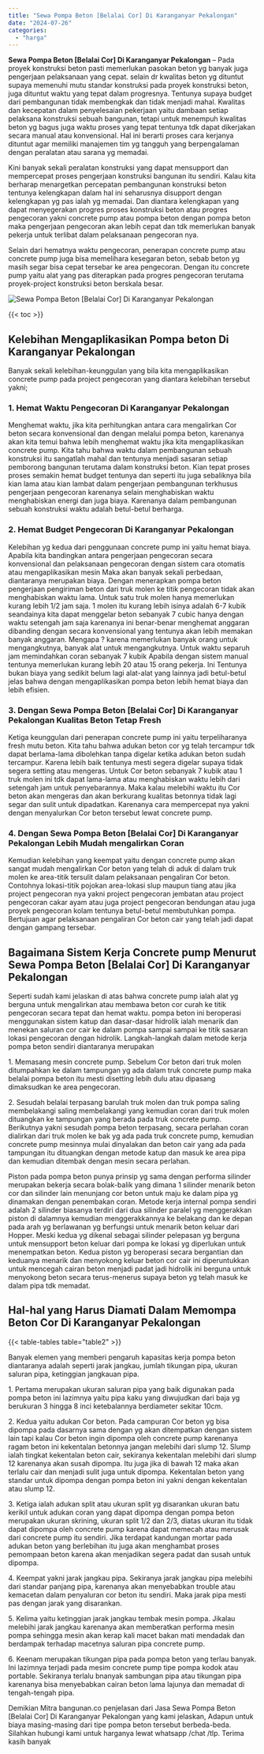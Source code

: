 ```yaml
---
title: "Sewa Pompa Beton [Belalai Cor] Di Karanganyar Pekalongan"
date: "2024-07-26"
categories: 
  - "harga"
---
```


**Sewa Pompa Beton \[Belalai Cor\] Di Karanganyar Pekalongan** – Pada proyek konstruksi beton pasti memerlukan pasokan beton yg banyak juga pengerjaan pelaksanaan yang cepat. selain dr kwalitas beton yg dituntut supaya memenuhi mutu standar konstruksi pada proyek konstruksi beton, juga dituntut waktu yang tepat dalam progresnya. Tentunya supaya budget dari pembangunan tidak membengkak dan tidak menjadi mahal. Kwalitas dan kecepatan dalam penyelesaian pekerjaan yaitu dambaan setiap pelaksana konstruksi sebuah bangunan, tetapi untuk menempuh kwalitas beton yg bagus juga waktu proses yang tepat tentunya tdk dapat dikerjakan secara manual atau konvensional. Hal ini berarti proses cara kerjanya dituntut agar memiliki manajemen tim yg tangguh yang berpengalaman dengan peralatan atau sarana yg memadai.

Kini banyak sekali peralatan konstruksi yang dapat mensupport dan mempercepat proses pengerjaan konstruksi bangunan itu sendiri. Kalau kita berharap menargetkan percepatan pembangunan konstruksi beton tentunya kelengkapan dalam hal ini seharusnya disupport dengan kelengkapan yg pas ialah yg memadai. Dan diantara kelengkapan yang dapat menyegerakan progres proses konstruksi beton atau progres pengecoran yakni concrete pump atau pompa beton dengan pompa beton maka pengerjaan pengecoran akan lebih cepat dan tdk memerlukan banyak pekerja untuk terlibat dalam pelaksanaan pengecoran nya.

Selain dari hematnya waktu pengecoran, penerapan concrete pump atau concrete pump juga bisa memelihara kesegaran beton, sebab beton yg masih segar bisa cepat tersebar ke area pengecoran. Dengan itu concrete pump yaitu alat yang pas diterapkan pada progres pengecoran terutama proyek-project konstruksi beton berskala besar.

![Sewa Pompa Beton [Belalai Cor] Di Karanganyar Pekalongan](/images/sewa-concrete-pump-32.png)

{{< toc >}}

## Kelebihan Mengaplikasikan Pompa beton Di Karanganyar Pekalongan

Banyak sekali kelebihan-keunggulan yang bila kita mengaplikasikan concrete pump pada project pengecoran yang diantara kelebihan tersebut yakni;

### 1\. Hemat Waktu Pengecoran Di Karanganyar Pekalongan

Menghemat waktu, jika kita perhitungkan antara cara mengalirkan Cor beton secara konvensional dan dengan melalui pompa beton, karenanya akan kita temui bahwa lebih menghemat waktu jika kita mengaplikasikan concrete pump. Kita tahu bahwa waktu dalam pembangunan sebuah konstruksi itu sangatlah mahal dan tentunya menjadi sasaran setiap pemborong bangunan terutama dalam konstruksi beton. Kian tepat proses proses semakin hemat budget tentunya dan seperti itu juga sebaliknya bila kian lama atau kian lambat dalam pengerjaan pembangunan terkhusus pengerjaan pengecoran karenanya selain menghabiskan waktu menghabiskan energi dan juga biaya. Karenanya dalam pembangunan sebuah konstruksi waktu adalah betul-betul berharga.

### 2\. Hemat Budget Pengecoran Di Karanganyar Pekalongan

Kelebihan yg kedua dari penggunaan concrete pump ini yaitu hemat biaya. Apabila kita bandingkan antara pengerjaan pengecoran secara konvensional dan pelaksanaan pengecoran dengan sistem cara otomatis atau mengaplikasikan mesin Maka akan banyak sekali perbedaan, diantaranya merupakan biaya. Dengan menerapkan pompa beton pengerjaan pengiriman beton dari truk molen ke titik pengecoran tidak akan menghabiskan waktu lama. Untuk satu truk molen hanya memerlukan kurang lebih 1/2 jam saja. 1 molen itu kurang lebih isinya adalah 6-7 kubik seandainya kita dapat menggelar beton sebanyak 7 cubic hanya dengan waktu setengah jam saja karenanya ini benar-benar menghemat anggaran dibanding dengan secara konvensional yang tentunya akan lebih memakan banyak anggaran. Mengapa ? karena memerlukan banyak orang untuk mengangkutnya, banyak alat untuk mengangkutnya. Untuk waktu separuh jam memindahkan coran sebanyak 7 kubik Apabila dengan sistem manual tentunya memerlukan kurang lebih 20 atau 15 orang pekerja. Ini Tentunya bukan biaya yang sedikit belum lagi alat-alat yang lainnya jadi betul-betul jelas bahwa dengan mengaplikasikan pompa beton lebih hemat biaya dan lebih efisien.

### 3\. Dengan Sewa Pompa Beton \[Belalai Cor\] Di Karanganyar Pekalongan Kualitas Beton Tetap Fresh

Ketiga keunggulan dari penerapan concrete pump ini yaitu terpeliharanya fresh mutu beton. Kita tahu bahwa adukan beton cor yg telah tercampur tdk dapat berlama-lama dibolehkan tanpa digelar ketika adukan beton sudah tercampur. Karena lebih baik tentunya mesti segera digelar supaya tidak segera setting atau mengeras. Untuk Cor beton sebanyak 7 kubik atau 1 truk molen ini tdk dapat lama-lama atau menghabiskan waktu lebih dari setengah jam untuk penyebarannya. Maka kalau melebihi waktu itu Cor beton akan mengeras dan akan berkurang kualitas betonnya tidak lagi segar dan sulit untuk dipadatkan. Karenanya cara mempercepat nya yakni dengan menyalurkan Cor beton tersebut lewat concrete pump.

### 4\. Dengan Sewa Pompa Beton \[Belalai Cor\] Di Karanganyar Pekalongan Lebih Mudah mengalirkan Coran

Kemudian kelebihan yang keempat yaitu dengan concrete pump akan sangat mudah mengalirkan Cor beton yang telah di aduk di dalam truk molen ke area-titik tersulit dalam pelaksanaan pengaliran Cor beton. Contohnya lokasi-titik pojokan area-lokasi slup maupun tiang atau jika project pengecoran nya yakni project pengecoran jembatan atau project pengecoran cakar ayam atau juga project pengecoran bendungan atau juga proyek pengecoran kolam tentunya betul-betul membutuhkan pompa. Bertujuan agar pelaksanaan pengaliran Cor beton cair yang telah jadi dapat dengan gampang tersebar.

## Bagaimana Sistem Kerja Concrete pump Menurut Sewa Pompa Beton \[Belalai Cor\] Di Karanganyar Pekalongan

Seperti sudah kami jelaskan di atas bahwa concrete pump ialah alat yg berguna untuk mengalirkan atau membawa beton cor curah ke titik pengecoran secara tepat dan hemat waktu. pompa beton ini beroperasi menggunakan sistem katup dan dasar-dasar hidrolik ialah menarik dan menekan saluran cor cair ke dalam pompa sampai sampai ke titik sasaran lokasi pengecoran dengan hidrolik. Langkah-langkah dalam metode kerja pompa beton sendiri diantaranya merupakan

1\. Memasang mesin concrete pump. Sebelum Cor beton dari truk molen ditumpahkan ke dalam tampungan yg ada dalam truk concrete pump maka belalai pompa beton itu mesti disetting lebih dulu atau dipasang dimaksudkan ke area pengecoran.

2\. Sesudah belalai terpasang barulah truk molen dan truk pompa saling membelakangi saling membelakangi yang kemudian coran dari truk molen dituangkan ke tampungan yang berada pada truk concrete pump. Berikutnya yakni sesudah pompa beton terpasang, secara perlahan coran dialirkan dari truk molen ke bak yg ada pada truk concrete pump, kemudian concrete pump mesinnya mulai dinyalakan dan beton cair yang ada pada tampungan itu dituangkan dengan metode katup dan masuk ke area pipa dan kemudian ditembak dengan mesin secara perlahan.

Piston pada pompa beton punya prinsip yg sama dengan performa silinder merupakan bekerja secara bolak-balik yang dimana 1 silinder menarik beton cor dan silinder lain menunjang cor beton untuk maju ke dalam pipa yg dinamakan dengan penembakan coran. Metode kerja internal pompa sendiri adalah 2 silinder biasanya terdiri dari dua silinder paralel yg menggerakkan piston di dalamnya kemudian menggerakkannya ke belakang dan ke depan pada arah yg berlawanan yg berfungsi untuk menarik beton keluar dari Hopper. Meski kedua yg dikenal sebagai silinder pelepasan yg berguna untuk mensupport beton keluar dari pompa ke lokasi yg diperlukan untuk menempatkan beton. Kedua piston yg beroperasi secara bergantian dan keduanya menarik dan menyokong keluar beton cor cair ini diperuntukkan untuk mencegah cairan beton menjadi padat jadi hidrolik ini berguna untuk menyokong beton secara terus-menerus supaya beton yg telah masuk ke dalam pipa tdk memadat.

## Hal-hal yang Harus Diamati Dalam Memompa Beton Cor Di Karanganyar Pekalongan

{{< table-tables table="table2" >}}

Banyak elemen yang memberi pengaruh kapasitas kerja pompa beton diantaranya adalah seperti jarak jangkau, jumlah tikungan pipa, ukuran saluran pipa, ketinggian jangkauan pipa.

1\. Pertama merupakan ukuran saluran pipa yang baik digunakan pada pompa beton ini lazimnya yaitu pipa kaku yang diwujudkan dari baja yg berukuran 3 hingga 8 inci ketebalannya berdiameter sekitar 10cm.

2\. Kedua yaitu adukan Cor beton. Pada campuran Cor beton yg bisa dipompa pada dasarnya sama dengan yg akan ditempatkan dengan sistem lain tapi kalau Cor beton ingin dipompa oleh concrete pump karenanya ragam beton ini kekentalan betonnya jangan melebihi dari slump 12. Slump ialah tingkat kekentalan beton cair, sekiranya kekentalan melebihi dari slump 12 karenanya akan susah dipompa. Itu juga jika di bawah 12 maka akan terlalu cair dan menjadi sulit juga untuk dipompa. Kekentalan beton yang standar untuk dipompa dengan pompa beton ini yakni dengan kekentalan atau slump 12.

3\. Ketiga ialah adukan split atau ukuran split yg disarankan ukuran batu kerikil untuk adukan coran yang dapat dipompa dengan pompa beton merupakan ukuran skrining, ukuran split 1/2 dan 2/3, diatas ukuran itu tidak dapat dipompa oleh concrete pump karena dapat memecah atau merusak dari concrete pump itu sendiri. Jika terdapat kandungan mortar pada adukan beton yang berlebihan itu juga akan menghambat proses pemompaan beton karena akan menjadikan segera padat dan susah untuk dipompa.

4\. Keempat yakni jarak jangkau pipa. Sekiranya jarak jangkau pipa melebihi dari standar panjang pipa, karenanya akan menyebabkan trouble atau kemacetan dalam penyaluran cor beton itu sendiri. Maka jarak pipa mesti pas dengan jarak yang disarankan.

5\. Kelima yaitu ketinggian jarak jangkau tembak mesin pompa. Jikalau melebihi jarak jangkau karenanya akan memberatkan performa mesin pompa sehingga mesin akan kerap kali macet bakan mati mendadak dan berdampak terhadap macetnya saluran pipa concrete pump.

6\. Keenam merupakan tikungan pipa pada pompa beton yang terlau banyak. Ini lazimnya terjadi pada mesim concrete pump tipe pompa kodok atau portable. Sekiranya terlalu bnanyak sambungan pipa atau tikungan pipa karenanya bisa menyebabkan cairan beton lama lajunya dan memadat di tengah-tengah pipa.

Demikian Mitra bangunan.co penjelasan dari Jasa Sewa Pompa Beton \[Belalai Cor\] Di Karanganyar Pekalongan yang kami jelaskan, Adapun untuk biaya masing-masing dari tipe pompa beton tersebut berbeda-beda. Silahkan hubungi kami untuk harganya lewat whatsapp /chat /tlp. Terima kasih banyak
